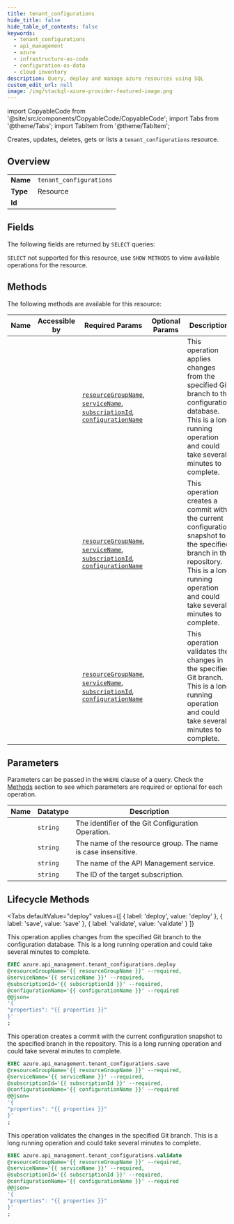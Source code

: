 ```yaml
--- 
title: tenant_configurations
hide_title: false
hide_table_of_contents: false
keywords:
  - tenant_configurations
  - api_management
  - azure
  - infrastructure-as-code
  - configuration-as-data
  - cloud inventory
description: Query, deploy and manage azure resources using SQL
custom_edit_url: null
image: /img/stackql-azure-provider-featured-image.png
---
```


import CopyableCode from '@site/src/components/CopyableCode/CopyableCode';
import Tabs from '@theme/Tabs';
import TabItem from '@theme/TabItem';

Creates, updates, deletes, gets or lists a <code>tenant_configurations</code> resource.

## Overview
<table><tbody>
<tr><td><b>Name</b></td><td><code>tenant_configurations</code></td></tr>
<tr><td><b>Type</b></td><td>Resource</td></tr>
<tr><td><b>Id</b></td><td><CopyableCode code="azure.api_management.tenant_configurations" /></td></tr>
</tbody></table>

## Fields

The following fields are returned by `SELECT` queries:

`SELECT` not supported for this resource, use `SHOW METHODS` to view available operations for the resource.


## Methods

The following methods are available for this resource:

<table>
<thead>
    <tr>
    <th>Name</th>
    <th>Accessible by</th>
    <th>Required Params</th>
    <th>Optional Params</th>
    <th>Description</th>
    </tr>
</thead>
<tbody>
<tr>
    <td><a href="#deploy"><CopyableCode code="deploy" /></a></td>
    <td><CopyableCode code="exec" /></td>
    <td><a href="#parameter-resourceGroupName"><code>resourceGroupName</code></a>, <a href="#parameter-serviceName"><code>serviceName</code></a>, <a href="#parameter-subscriptionId"><code>subscriptionId</code></a>, <a href="#parameter-configurationName"><code>configurationName</code></a></td>
    <td></td>
    <td>This operation applies changes from the specified Git branch to the configuration database. This is a long running operation and could take several minutes to complete.</td>
</tr>
<tr>
    <td><a href="#save"><CopyableCode code="save" /></a></td>
    <td><CopyableCode code="exec" /></td>
    <td><a href="#parameter-resourceGroupName"><code>resourceGroupName</code></a>, <a href="#parameter-serviceName"><code>serviceName</code></a>, <a href="#parameter-subscriptionId"><code>subscriptionId</code></a>, <a href="#parameter-configurationName"><code>configurationName</code></a></td>
    <td></td>
    <td>This operation creates a commit with the current configuration snapshot to the specified branch in the repository. This is a long running operation and could take several minutes to complete.</td>
</tr>
<tr>
    <td><a href="#validate"><CopyableCode code="validate" /></a></td>
    <td><CopyableCode code="exec" /></td>
    <td><a href="#parameter-resourceGroupName"><code>resourceGroupName</code></a>, <a href="#parameter-serviceName"><code>serviceName</code></a>, <a href="#parameter-subscriptionId"><code>subscriptionId</code></a>, <a href="#parameter-configurationName"><code>configurationName</code></a></td>
    <td></td>
    <td>This operation validates the changes in the specified Git branch. This is a long running operation and could take several minutes to complete.</td>
</tr>
</tbody>
</table>

## Parameters

Parameters can be passed in the `WHERE` clause of a query. Check the [Methods](#methods) section to see which parameters are required or optional for each operation.

<table>
<thead>
    <tr>
    <th>Name</th>
    <th>Datatype</th>
    <th>Description</th>
    </tr>
</thead>
<tbody>
<tr id="parameter-configurationName">
    <td><CopyableCode code="configurationName" /></td>
    <td><code>string</code></td>
    <td>The identifier of the Git Configuration Operation.</td>
</tr>
<tr id="parameter-resourceGroupName">
    <td><CopyableCode code="resourceGroupName" /></td>
    <td><code>string</code></td>
    <td>The name of the resource group. The name is case insensitive.</td>
</tr>
<tr id="parameter-serviceName">
    <td><CopyableCode code="serviceName" /></td>
    <td><code>string</code></td>
    <td>The name of the API Management service.</td>
</tr>
<tr id="parameter-subscriptionId">
    <td><CopyableCode code="subscriptionId" /></td>
    <td><code>string</code></td>
    <td>The ID of the target subscription.</td>
</tr>
</tbody>
</table>

## Lifecycle Methods

<Tabs
    defaultValue="deploy"
    values={[
        { label: 'deploy', value: 'deploy' },
        { label: 'save', value: 'save' },
        { label: 'validate', value: 'validate' }
    ]}
>
<TabItem value="deploy">

This operation applies changes from the specified Git branch to the configuration database. This is a long running operation and could take several minutes to complete.

```sql
EXEC azure.api_management.tenant_configurations.deploy 
@resourceGroupName='{{ resourceGroupName }}' --required, 
@serviceName='{{ serviceName }}' --required, 
@subscriptionId='{{ subscriptionId }}' --required, 
@configurationName='{{ configurationName }}' --required 
@@json=
'{
"properties": "{{ properties }}"
}'
;
```
</TabItem>
<TabItem value="save">

This operation creates a commit with the current configuration snapshot to the specified branch in the repository. This is a long running operation and could take several minutes to complete.

```sql
EXEC azure.api_management.tenant_configurations.save 
@resourceGroupName='{{ resourceGroupName }}' --required, 
@serviceName='{{ serviceName }}' --required, 
@subscriptionId='{{ subscriptionId }}' --required, 
@configurationName='{{ configurationName }}' --required 
@@json=
'{
"properties": "{{ properties }}"
}'
;
```
</TabItem>
<TabItem value="validate">

This operation validates the changes in the specified Git branch. This is a long running operation and could take several minutes to complete.

```sql
EXEC azure.api_management.tenant_configurations.validate 
@resourceGroupName='{{ resourceGroupName }}' --required, 
@serviceName='{{ serviceName }}' --required, 
@subscriptionId='{{ subscriptionId }}' --required, 
@configurationName='{{ configurationName }}' --required 
@@json=
'{
"properties": "{{ properties }}"
}'
;
```
</TabItem>
</Tabs>
